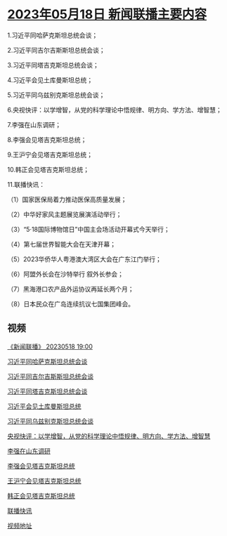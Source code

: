 # [2023年05月18日 新闻联播主要内容](https://tv.cctv.com/lm/xwlb/day/20230518.shtml)

1.习近平同哈萨克斯坦总统会谈；

2.习近平同吉尔吉斯斯坦总统会谈；

3.习近平同塔吉克斯坦总统会谈；

4.习近平会见土库曼斯坦总统；

5.习近平同乌兹别克斯坦总统会谈；

6.央视快评：以学增智，从党的科学理论中悟规律、明方向、学方法、增智慧；

7.李强在山东调研；

8.李强会见塔吉克斯坦总统；

9.王沪宁会见塔吉克斯坦总统；

10.韩正会见塔吉克斯坦总统；

11.联播快讯：

（1）国家医保局着力推动医保高质量发展；

（2）中华好家风主题展览展演活动举行；

（3）“5·18国际博物馆日”中国主会场活动开幕式今天举行；

（4）第七届世界智能大会在天津开幕；

（5）2023华侨华人粤港澳大湾区大会在广东江门举行；

（6）阿盟外长会在沙特举行 叙外长参会；

（7）黑海港口农产品外运协议再延长两个月；

（8）日本民众在广岛连续抗议七国集团峰会。

## 视频

[《新闻联播》 20230518 19:00](https://tv.cctv.com/2023/05/18/VIDEajsBGOStJQGXO3ky2YYc230518.shtml)

[习近平同哈萨克斯坦总统会谈](https://tv.cctv.com/2023/05/18/VIDEwI9tNPpzfgy3BDnp4wGE230518.shtml)

[习近平同吉尔吉斯斯坦总统会谈](https://tv.cctv.com/2023/05/18/VIDE9PCcJQ7ZM2T1FpITs5mR230518.shtml)

[习近平同塔吉克斯坦总统会谈](https://tv.cctv.com/2023/05/18/VIDEgcH8xxUTTzablhofZ01O230518.shtml)

[习近平会见土库曼斯坦总统](https://tv.cctv.com/2023/05/18/VIDEwc6REGH7mgI5e5Mkpyvm230518.shtml)

[习近平同乌兹别克斯坦总统会谈](https://tv.cctv.com/2023/05/18/VIDEe8jYyvQXtrFvu711EJNS230518.shtml)

[央视快评：以学增智，从党的科学理论中悟规律、明方向、学方法、增智慧](https://tv.cctv.com/2023/05/18/VIDErsXIrmyGXh1rD5RxZFwF230518.shtml)

[李强在山东调研](https://tv.cctv.com/2023/05/18/VIDEDpoUgfw8IHHx5AxBos9f230518.shtml)

[李强会见塔吉克斯坦总统](https://tv.cctv.com/2023/05/18/VIDEpvFGI95ITSc0abBHj4lt230518.shtml)

[王沪宁会见塔吉克斯坦总统](https://tv.cctv.com/2023/05/18/VIDE5XIjW5jSjaWw3f8zRHpn230518.shtml)

[韩正会见塔吉克斯坦总统](https://tv.cctv.com/2023/05/18/VIDEcknlLHyBgCaQxLUYZ4zu230518.shtml)

[联播快讯](https://tv.cctv.com/2023/05/18/VIDEPzc96HwQPYPokwRlcfdr230518.shtml)

[视频地址](https://tv.cctv.com/lm/xwlb/day/20230518.shtml) 

